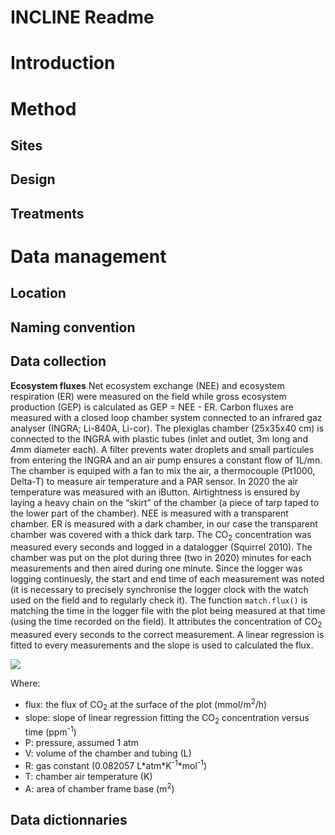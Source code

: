INCLINE Readme
================

# Introduction

# Method

## Sites

## Design

## Treatments

# Data management

## Location

## Naming convention

## Data collection

**Ecosystem fluxes** Net ecosystem exchange (NEE) and ecosystem
respiration (ER) were measured on the field while gross ecosystem
production (GEP) is calculated as GEP = NEE - ER. Carbon fluxes are
measured with a closed loop chamber system connected to an infrared gaz
analyser (INGRA; Li-840A, Li-cor). The plexiglas chamber (25x35x40 cm)
is connected to the INGRA with plastic tubes (inlet and outlet, 3m long
and 4mm diameter each). A filter prevents water droplets and small
particules from entering the INGRA and an air pump ensures a constant
flow of 1L/mn. The chamber is equiped with a fan to mix the air, a
thermocouple (Pt1000, Delta-T) to measure air temperature and a PAR
sensor. In 2020 the air temperature was measured with an iButton.
Airtightness is ensured by laying a heavy chain on the “skirt” of the
chamber (a piece of tarp taped to the lower part of the chamber). NEE is
measured with a transparent chamber. ER is measured with a dark chamber,
in our case the transparent chamber was covered with a thick dark tarp.
The CO<sub>2</sub> concentration was measured every seconds and logged
in a datalogger (Squirrel 2010). The chamber was put on the plot during
three (two in 2020) minutes for each measurements and then aired during
one minute. Since the logger was logging continuesly, the start and end
time of each measurement was noted (it is necessary to precisely
synchronise the logger clock with the watch used on the field and to
regularly check it). The function `match.flux()` is matching the time in
the logger file with the plot being measured at that time (using the
time recorded on the field). It attributes the concentration of
CO<sub>2</sub> measured every seconds to the correct measurement. A
linear regression is fitted to every measurements and the slope is used
to calculated the flux.
<!-- This is the code to keep in case we want to extract a pdf -->
<!-- $$ -->
<!--  \text{flux}=\text{slope}\times \frac{P\times V}{R\times T\times A} -->
<!-- $$ -->
<!-- - flux: the flux of CO~2~ at the surface of the plot ($mmol/m^2/h$) -->
<!-- - slope: slope of linear regression fitting the CO~2~ concentration versus time ($ppm^{-1}$) -->
<!-- - $P$: pressure, assumed 1 atm -->
<!-- - $V$: volume of the chamber and tubing ($L$) -->
<!-- - $R$: gas constant ($0.082057\ L*atm*K^{-1}*mol^{-1}$) -->
<!-- - $T$: chamber air temperature ($K$) -->
<!-- - $A$: area of chamber frame base ($m^2$) -->

<img src="https://render.githubusercontent.com/render/math?math=flux=slope\times \frac{P\times V}{R\times T\times A}">

Where:

-   flux: the flux of CO<sub>2</sub> at the surface of the plot
    (mmol/m<sup>2</sup>/h)
-   slope: slope of linear regression fitting the CO<sub>2</sub>
    concentration versus time (ppm<sup>-1</sup>)
-   P: pressure, assumed 1 atm
-   V: volume of the chamber and tubing (L)
-   R: gas constant (0.082057 L\*atm\*K<sup>-1</sup>\*mol<sup>-1</sup>)
-   T: chamber air temperature (K)
-   A: area of chamber frame base (m<sup>2</sup>)

## Data dictionnaries
